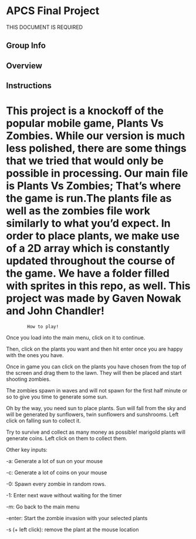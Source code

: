 # APCS Final Project
THIS DOCUMENT IS REQUIRED
## Group Info
## Overview
## Instructions
This project is a knockoff of the popular mobile game, Plants Vs Zombies. While our version is much less polished, there are some things that we tried that would only be possible in processing. Our main file is Plants Vs Zombies; That’s where the game is run.The plants file as well as the zombies file work similarly to what you’d expect. In order to place plants, we make use of a 2D array which is constantly updated throughout the course of the game. We have a folder filled with sprites in this repo, as well. This project was made by Gaven Nowak and John Chandler!
===================================
            How to play!

Once you load into the main menu, click on it to continue.

Then, click on the plants you want and then hit enter once you are happy with the ones you have.

Once in game you can click on the plants you have chosen from the top of the screen and drag them to the lawn. They will then be placed and start shooting zombies.

The zombies spawn in waves and will not spawn for the first half minute or so to give you time to generate some sun.

 Oh by the way, you need sun to place plants. Sun will fall from the sky and will be generated by sunflowers, twin sunflowers and sunshrooms. Left click on falling sun to collect it.

 Try to survive and collect as many money as possible! marigold plants will generate coins. Left click on them to collect them.

 Other key inputs:

 -a: Generate a lot of sun on your mouse

 -c: Generate a lot of coins on your mouse

 -0: Spawn every zombie in random rows.

 -1: Enter next wave without waiting for the timer

 -m: Go back to the main menu

 -enter: Start the zombie invasion with your selected plants

 -s (+ left click): remove the plant at the mouse location
